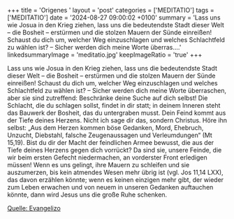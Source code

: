 +++
title = 'Origenes  '
layout = 'post'
categories = ['MEDITATIO']
tags = ['MEDITATIO']
date = '2024-08-27 09:00:02 +0100'
summary = 'Lass uns wie Josua in den Krieg ziehen, lass uns die bedeutendste Stadt dieser Welt – die Bosheit – erstürmen und die stolzen Mauern der Sünde einreißen! Schaust du dich um, welcher Weg einzuschlagen und welches Schlachtfeld zu wählen ist? – Sicher werden dich meine Worte überras....'
linkedsummaryImage = 'meditatio.jpg'
keepImageRatio = 'true'
+++

 
Lass uns wie Josua in den Krieg ziehen, lass uns die bedeutendste Stadt dieser Welt – die Bosheit – erstürmen und die stolzen Mauern der Sünde einreißen! Schaust du dich um, welcher Weg einzuschlagen und welches Schlachtfeld zu wählen ist? – Sicher werden dich meine Worte überraschen, aber sie sind zutreffend: Beschränke deine Suche auf dich selbst! Die Schlacht, die du schlagen sollst, findet in dir statt; in deinem Inneren steht das Bauwerk der Bosheit, das du untergraben musst.<!--more--> Dein Feind kommt aus der Tiefe deines Herzens.
Nicht ich sage dir das, sondern Christus. Höre ihn selbst: „Aus dem Herzen kommen böse Gedanken, Mord, Ehebruch, Unzucht, Diebstahl, falsche Zeugenaussagen und Verleumdungen“ (Mt 15,19). Bist du dir der Macht der feindlichen Armee bewusst, die aus der Tiefe deines Herzens gegen dich vorrückt? Da sind sie, unsere Feinde, die wir beim ersten Gefecht niedermachen, an vorderster Front erledigen müssen! Wenn es uns gelingt, ihre Mauern zu schleifen und sie auszumerzen, bis kein atmendes Wesen mehr übrig ist (vgl. Jos 11,14 LXX), das davon erzählen könnte; wenn es keinen einzigen mehr gibt, der wieder zum Leben erwachen und von neuem in unseren Gedanken auftauchen könnte, dann wird Jesus uns die große Ruhe schenken.


[Quelle: Evangelizo](https://evangeliumtagfuertag.org/DE/gospel)

